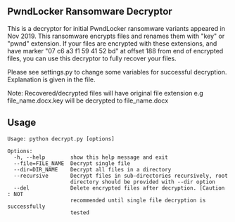 ## PwndLocker Ransomware Decryptor

This is a decryptor for initial PwndLocker ransomware variants appeared in Nov 2019. This ransomware encrypts files and renames them with "key" or "pwnd" extension. If your files are encrypted with these extensions, and have marker "07 c6 a3 f1 59 41 52 bd" at offset 188 from end of encrypted files, you can use this decryptor to fully recover your files. 

Please see settings.py to change some variables for successful decryption. Explanation is given in the file.

Note: Recovered/decrypted files will have original file extension e.g file_name.docx.key will be decrypted to file_name.docx

## Usage

``` 
Usage: python decrypt.py [options]

Options:
  -h, --help        show this help message and exit
  --file=FILE_NAME  Decrypt single file
  --dir=DIR_NAME    Decrypt all files in a directory
  --recursive       Decrypt files in sub-directories recursively, root
                    directory should be provided with --dir option
  --del             Delete encrypted files after decryption. [Caution : NOT
                    recommended until single file decryption is successfully
                    tested

```